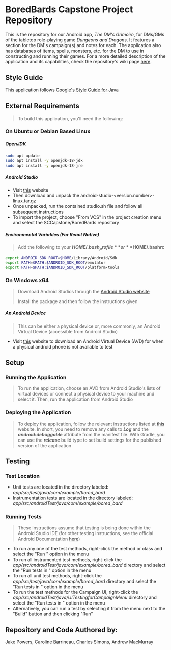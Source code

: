 # BoredBards Capstone Project Repository

This is the repository for our Android app, *_The DM's Grimoire_*, for DMs/GMs of the tabletop role-playing game _Dungeons and Dragons_. It features a section for the DM's campaign(s) and notes for each. The application also has databases of items, spells, monsters, etc. for the DM to use in constructing and running their games. For a more detailed description of the application and its capabilities, check the repository's wiki page [here](https://github.com/SCCapstone/BoredBards/wiki).

## Style Guide
This application follows [Google's Style Guide for Java](https://google.github.io/styleguide/javaguide.html)

## External Requirements
> To build this application, you'll need the following:
### On Ubuntu or Debian Based Linux
##### OpenJDK
```sh
sudo apt update
sudo apt install -y openjdk-18-jdk
sudo apt install -y openjdk-18-jre
```
##### Android Studio
* Visit [this](https://developer.android.com/studio/index.html#downloads) website
* Then download and unpack the android-studio-<version.number>-linux.tar.gz
* Once unpacked, run the contained studio.sh file and follow all subsequent instructions
* To import the project, choose "From VCS" in the project creation menu and select the SCCapstone/BoredBards repository

##### Environmental Variables (For React Native)
> Add the following to your **$HOME/.bash_profile** or **$HOME/.bashrc**
```sh
export ANDROID_SDK_ROOT=$HOME/Library/Android/Sdk
export PATH=$PATH:$ANDROID_SDK_ROOT/emulator
export PATH=$PATH:$ANDROID_SDK_ROOT/platform-tools
```

### On Windows x64
> Download Android Studios through the [Android Studio website](https://developer.android.com/studio?gclid=Cj0KCQjw48OaBhDWARIsAMd966C3-36dorjYTl49utxjZVQB-1tlXhZzmWTdbtlbZcCPWcbVX_C2B5MaAooNEALw_wcB&gclsrc=aw.ds#downloads)
>
> Install the package and then follow the instructions given

##### An Android Device
> This can be either a physical device or, more commonly, an Android Virtual Device (accessible from Android Studio)
* Visit [this](https://developers.foxit.com/developer-hub/document/create-an-emulator-for-testing-in-android-studio/) website to download an Android Virtual Device (AVD) for when a physical android phone is not available to test

## Setup

### Running the Application
> To run the application, choose an AVD from Android Studio's lists of virtual devices or connect a physical device to your machine and select it. Then, run the application from Android Studio

### Deploying the Application
> To deploy the application, follow the relevant instructions listed at [this](https://developer.android.com/studio/publish) website. In short, you need to remove any calls to **_Log_** and the **_android:debuggable_** attribute from the manifest file. With Gradle, you can use the **_release_** build type to set build settings for the published version of the application

## Testing
### Test Location
* Unit tests are located in the directory labeled: *_app/src/test/java/com/example/bored_bard_*
* Instrumentation tests are located in the directory labeled: *_app/src/androidTest/java/com/example/bored_bard_*

### Running Tests
> These instructions assume that testing is being done within the Android Studio IDE (for other testing instructions, see the official Android Documentation [here](https://developer.android.com/training/testing/fundamentals))
* To run any one of the test methods, right-click the method or class and select the "Run <test name>" option in the menu
* To run all instrumented test methods, right-click the *_app/src/androidTest/java/com/example/bored_bard_* directory and select the "Run tests in <directory name>" option in the menu
* To run all unit test methods, right-click the *_app/src/test/java/com/example/bored_bard_* directory and select the "Run tests in <directory name>" option in the menu
* To run the test methods for the Campaign UI, right-click the *_app/src/androidTest/java/UITestingforCampaignMenu_* directory and select the "Run tests in <directory name>" option in the menu
* Alternatively, you can run a test by selecting it from the menu next to the "Build" button and then clicking "Run"

## Repository and Code Authored by: 
Jake Powers, Caroline Barrineau, Charles Simons, Andrew MacMurray
